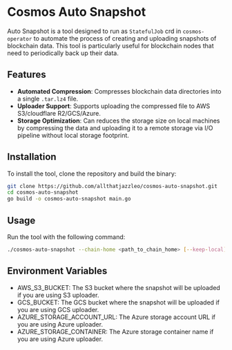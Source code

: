# Cosmos Auto Snapshot

Auto Snapshot is a tool designed to run as `StatefulJob` crd in `cosmos-operator` to automate the process of creating and uploading snapshots of blockchain data. This tool is particularly useful for blockchain nodes that need to periodically back up their data.

## Features

- **Automated Compression**: Compresses blockchain data directories into a single `.tar.lz4` file.
- **Uploader Support**: Supports uploading the compressed file to AWS S3/cloudflare R2/GCS/Azure.
- **Storage Optimization**: Can reduces the storage size on local machines by compressing the data and uploading it to a remote storage via I/O pipeline without local storage footprint.


## Installation

To install the tool, clone the repository and build the binary:

```sh
git clone https://github.com/allthatjazzleo/cosmos-auto-snapshot.git
cd cosmos-auto-snapshot
go build -o cosmos-auto-snapshot main.go
```

## Usage

Run the tool with the following command:
```sh
./cosmos-auto-snapshot --chain-home <path_to_chain_home> [--keep-local] [--uploader <uploader_type>] [--prefix <prefix>]
```

## Environment Variables

* AWS_S3_BUCKET: The S3 bucket where the snapshot will be uploaded if you are using S3 uploader.
* GCS_BUCKET: The GCS bucket where the snapshot will be uploaded if you are using GCS uploader.
* AZURE_STORAGE_ACCOUNT_URL: The Azure storage account URL if you are using Azure uploader.
* AZURE_STORAGE_CONTAINER: The Azure storage container name if you are using Azure uploader.

